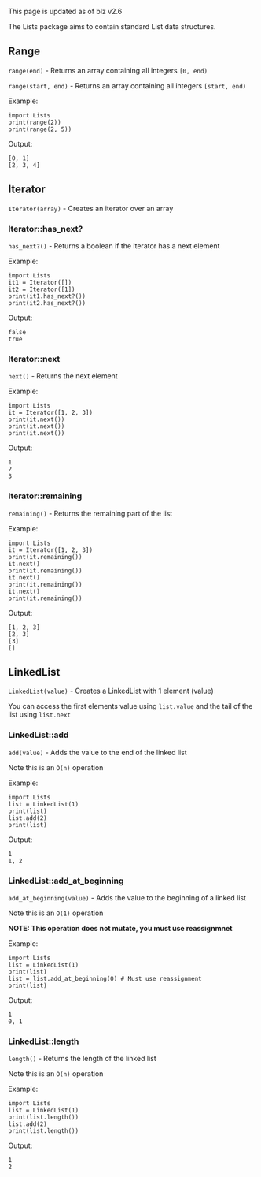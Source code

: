 This page is updated as of blz v2.6

The Lists package aims to contain standard List data structures.

## Range
`range(end)` - Returns an array containing all integers `[0, end)`

`range(start, end)` - Returns an array containing all integers `[start, end)`

Example:
```
import Lists
print(range(2))
print(range(2, 5))
```

Output:
```
[0, 1]
[2, 3, 4]
```

## Iterator
`Iterator(array)` - Creates an iterator over an array

### Iterator::has_next?
`has_next?()` - Returns a boolean if the iterator has a next element

Example:
```
import Lists
it1 = Iterator([])
it2 = Iterator([1])
print(it1.has_next?())
print(it2.has_next?())
```

Output:
```
false
true
```

### Iterator::next
`next()` - Returns the next element

Example:
```
import Lists
it = Iterator([1, 2, 3])
print(it.next())
print(it.next())
print(it.next())
```

Output:
```
1
2
3
```

### Iterator::remaining
`remaining()` - Returns the remaining part of the list

Example:
```
import Lists
it = Iterator([1, 2, 3])
print(it.remaining())
it.next()
print(it.remaining())
it.next()
print(it.remaining())
it.next()
print(it.remaining())
```

Output:
```
[1, 2, 3]
[2, 3]
[3]
[]
```

## LinkedList
`LinkedList(value)` - Creates a LinkedList with 1 element (value)

You can access the first elements value using `list.value` and the tail of the list using `list.next`

### LinkedList::add
`add(value)` - Adds the value to the end of the linked list

Note this is an `O(n)` operation

Example:
```
import Lists
list = LinkedList(1)
print(list)
list.add(2)
print(list)
```

Output:
```
1
1, 2
```

### LinkedList::add_at_beginning
`add_at_beginning(value)` - Adds the value to the beginning of a linked list

Note this is an `O(1)` operation

**NOTE: This operation does not mutate, you must use reassignmnet**

Example:
```
import Lists
list = LinkedList(1)
print(list)
list = list.add_at_beginning(0) # Must use reassignment
print(list)
```

Output:
```
1
0, 1
```

### LinkedList::length
`length()` - Returns the length of the linked list

Note this is an `O(n)` operation

Example:
```
import Lists
list = LinkedList(1)
print(list.length())
list.add(2)
print(list.length())
```

Output:
```
1
2
```
